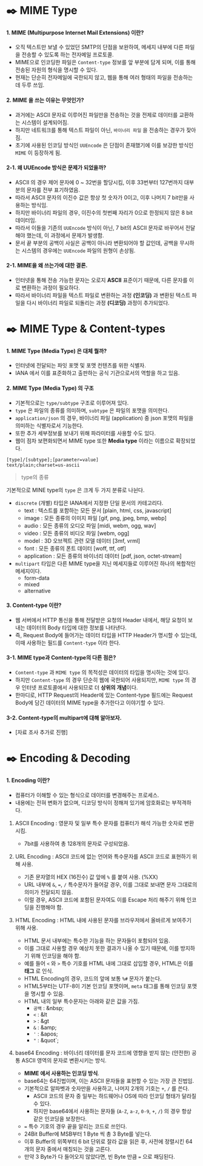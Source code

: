 # ✒️ MIME Type

#### 1. MIME (Multipurpose Internet Mail Extensions) 이란?

-   오직 텍스트만 보낼 수 있었던 SMTP의 단점을 보완하여, 메세지 내부에 다른 파일을 전송할 수 있도록 하는 전자메일 프로토콜.
-   MIME으로 인코딩한 파일은 `Content-type` 정보를 앞 부분에 담게 되며, 이를 통해 전송된 자원의 형식을 명시할 수 있다.
-   현재는 단순히 전자메일에 국한되지 않고, 웹을 통해 여러 형태의 파일을 전송하는데 두루 쓰임.

#### 2. MIME 을 쓰는 이유는 무엇인가?

-   과거에는 ASCII 문자로 이루어진 파일만을 전송하는 것을 전제로 데이터를 교환하는 시스템이 설계되어짐.
-   하지만 네트워크를 통해 텍스트 파일이 아닌, `바이너리 파일` 을 전송하는 경우가 잦아짐.
- 초기에 사용된 인코딩 방식인 `UUEncode` 은 단점이 존재했기에 이를 보강한 방식인 `MIME` 이 등장하게 됨.

#### 2-1. 왜 UUEncode 방식은 문제가 되었을까?

-   ASCII 의 경우 제어 문자에 0 ~ 32번을 할당시킴, 이후 33번부터 127번까지 대부분의 문자를 전부 표기하였음.
-   따라서 ASCII 문자의 이진수 값은 항상 첫 숫자가 0이고, 이후 나머지 7 bit만을 사용하는 방식임.
-   하지만 바이너리 파일의 경우, 이진수의 첫번째 자리가 0으로 한정되지 않은 8 bit 데이터임.
-   따라서 이들을 기존의 `UUEncode` 방식이 아닌, 7 bit의 ASCII 문자로 바꾸어서 전달해야 했는데, 이 과정에서 문제가 발생함.
- 문서 끝 부분의 공백이 사실은 공백이 아니라 변환되어야 할 값인데, 공백을 무시하는 시스템의 경우에는 `UUEncode` 파일의 원형이 손상됨.

#### 2-1. MIME을 왜 쓰는가에 대한 결론.

-   인터넷을 통해 전송 가능한 문자는 오로지 **ASCII** 표준이기 때문에, 다른 문자를 이로 변환하는 과정이 필요하다.
-   따라서 바이너리 파일을 텍스트 파일로 변환하는 과정 **(인코딩)** 과 변환된 텍스트 파일을 다시 바이너리 파일로 되돌리는 과정 **(디코딩)** 과정이 추가되었다.

# ✒️ MIME Type & Content-types

#### 1. MIME Type (Media Type) 은 대체 뭘까?

-   인터넷에 전달되는 파잇 포맷 및 포맷 컨텐츠를 위한 식별자.
-   IANA 에서 이를 표준화하고 출판하는 공식 기관으로서의 역할을 하고 있음.

#### 2. MIME Type (Media Type) 의 구조

-   기본적으로는 `type/subtype` 구조로 이루어져 있다.
-   `type` 은 파일의 종류를 의미하며, `subtype` 은 파일의 포맷을 의미한다.
-   `application/json` 의 경우, 바이너리 파일 (application) 중 json 포맷의 파일을 의미하는 식별자로서 기능한다.
- 또한 추가 세부정보를 보내기 위해 파라미터를 사용할 수도 있다.
-   웹이 점차 보편화되면서 MIME type 또한 **Media type** 이라는 이름으로 확장되었다.

```
[type]/[subtype];[parameter=value]
text/plain;charset=us-ascii
```

> type의 종류

기본적으로 MINE type의 `type` 은 크게 두 가지 분류로 나뉜다. 

   - `discrete` (개별) 타입은 IANA에서 지정한 단일 문서의 카테고리다.
        - text : 텍스트를 포함하는 모든 문서 [plain, html, css, javascript]
        - image : 모든 종류의 이미지 파일 [gif, png, jpeg, bmp, webp]
        - audio : 모든 종류의 오디오 파일 [midi, webm, ogg, wav]
        - video : 모든 종류의 비디오 파일 [webm, ogg]
        - model : 3D 오브젝트 관련 모델 데이터 [3mf, vrml]
        - font : 모든 종류의 폰트 데이터 [woff, ttf, otf]
        - application : 모든 종류의 바이너리 데이터 [pdf, json, octet-stream]
   - `multipart` 타입은 다른 MIME type을 지닌 메세지들로 이루어진 하나의 복합적인 메세지이다.
        - form-data
        - mixed
        - alternative

#### 3. Content-type 이란?

- 웹 서버에서 HTTP 통신을 통해 전달받은 요청의 Header 내에서, 해당 요청이 보내는 데이터의 Body 타입에 대한 정보를 나타낸다.
- 즉, Request Body에 들어가는 데이터 타입을 HTTP Header가 명시할 수 있는데, 이때 사용하는 필드를 `Content-type` 이라 한다.

#### 3-1. MIME type과 Content-type의 다른 점은?
- `Content-type` 과 `MIME type` 의 목적성은 데이터의 타입을 명시하는 것에 있다.
- 하지만 `Content-type` 의 경우 단순히 웹에 국한되어 사용되지만, `MIME type` 의 경우 인터넷 프로토콜에서 사용되므로 더 **상위의 개념**이다.
- 한마디로, HTTP Request의 Header에 있는 Content-type 필드에는 Request Body에 담긴 데이터의 MIME type을 추가한다고 이야기할 수 있다.

#### 3-2. Content-type의 multipart에 대해 알아보자.
- [자료 조사 추가로 진행]


# ✒️ Encoding & Decoding

#### 1. Encoding 이란?

-   컴퓨터가 이해할 수 있는 형식으로 데이터를 변경해주는 프로세스.
-   내용에는 전혀 변화가 없으며, 디코딩 방식이 정해져 있기에 암호화로는 부적격하다.

1. ASCII Encoding : 영문자 및 일부 특수 문자를 컴퓨터가 해석 가능한 숫자로 변환시킴.

    - 7bit를 사용하여 총 128개의 문자로 구성되었음.

2. URL Encoding : ASCII 코드에 없는 언어와 특수문자를 ASCII 코드로 표현하기 위해 사용.
    - 기존 문자열의 HEX (16진수) 값 앞에 `%` 를 붙여 사용. (%XX)
    - URL 내부에 `&`, `=`, `/` 특수문자가 들어갈 경우, 이를 그대로 보내면 문자 그대로의 의미가 전달되지 않음.
    - 이럴 경우, ASCII 코드에 포함된 문자여도 이를 Escape 처리 해주기 위해 인코딩을 진행해야 함.
3. HTML Encoding : HTML 내에 사용된 문자를 브라우저에서 올바르게 보여주기 위해 사용.

    - HTML 문서 내부에는 특수한 기능을 하는 문자들이 포함되어 있음.
    - 이를 그대로 사용할 경우 예상치 못한 결과가 나올 수 있기 때문에, 이를 방지하기 위해 인코딩을 해야 함.
    - 예를 들어 `<` 와 `>` 특수 기호를 HTML 내에 그대로 삽입할 경우, HTML은 이를 **태그** 로 인식.
    - HTML Encoding의 경우, 코드의 앞에 보통 `%#` 문자가 붙는다.
    - HTML5부터는 UTF-8이 기본 인코딩 포맷이며, `meta` 태그를 통해 인코딩 포맷을 명시할 수 있음.
    - HTML 내의 일부 특수문자는 아래와 같은 값을 가짐.
        - `공백` : &nbsp\;
        - `<` : &lt
        - `>` : &gt
        - `&` : &amp\;
        - `'` : &apos\;
        - `"` : &quot`;

4. base64 Encoding : 바이너리 데이터를 문자 코드에 영향을 받지 않는 (안전한) 공통 ASCII 영역의 문자로 변환시키는 방식.

    - **MIME 에서 사용하는 인코딩 방식**.
    - base64는 64진법이며, 이는 ASCII 문자들을 표현할 수 있는 가장 큰 진법임.
    - 기본적으로 알파벳과 숫자만을 사용하고, 나머지 2개의 기호는 `+`, `/` 를 쓴다.
        - ASCII 코드의 문자 중 일부는 하드웨어나 OS에 따라 인코딩 형태가 달라질 수 있다.
        - 하지만 base64에서 사용하는 문자들 (`A-Z`, `a-z`, `0-9`, `+`, `/`) 의 경우 항상 같은 인코딩을 보장한다.
    - `=` 특수 기호의 경우 끝을 알리는 코드로 쓰인다.
    - 24Bit Buffer에 MSB부터 1 Byte 씩 총 3 Byte를 넣는다.
    - 이후 Buffer의 위쪽부터 6 bit 단위로 잘라 값을 읽은 후, 사전에 정렬시킨 64개의 문자 중에서 매칭되는 것을 고른다.
    - 만약 3 Byte가 다 들어오지 않았다면, 빈 Byte 만큼 `=` 으로 패딩된다.

